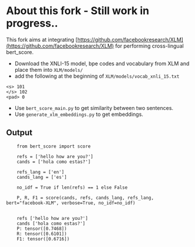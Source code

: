 # About this fork - Still work in progress..
This fork aims at integrating [https://github.com/facebookresearch/XLM](https://github.com/facebookresearch/XLM) for performing cross-lingual bert_score.

- Download the XNLI-15 model, bpe codes and vocabulary from XLM and place them into `XLM/models/`
- add the following at the beginning of `XLM/models/vocab_xnli_15.txt`
```
<s> 101
</s> 102
<pad> 0
```
- Use `bert_score_main.py` to get similarity between two sentences.
- Use `generate_xlm_embeddings.py` to get embeddings.

## Output

```
	from bert_score import score

    refs = ['hello how are you?']
    cands = ['hola como estas?'] 
    
    refs_lang = ['en'] 
    cands_lang = ['es']

    no_idf = True if len(refs) == 1 else False

    P, R, F1 = score(cands, refs, cands_lang, refs_lang, bert="facebook-XLM", verbose=True, no_idf=no_idf)


    refs ['hello how are you?']
	cands ['hola como estas?']
	P: tensor([0.7468])
	R: tensor([0.6101])
	F1: tensor([0.6716])

```